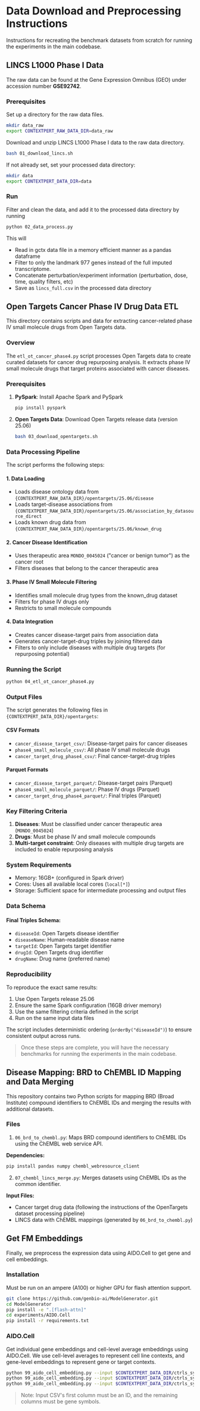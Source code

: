 # Data Download and Preprocessing Instructions

Instructions for recreating the benchmark datasets from scratch for running the experiments in the main codebase.

## LINCS L1000 Phase I Data
The raw data can be found at the Gene Expression Omnibus (GEO) under accession number **GSE92742**.

### Prerequisites
Set up a directory for the raw data files.
```bash
mkdir data_raw
export CONTEXTPERT_RAW_DATA_DIR=data_raw
```

Download and unzip LINCS L1000 Phase I data to the raw data directory.
```bash
bash 01_download_lincs.sh
```

If not already set, set your processed data directory:
```bash
mkdir data
export CONTEXTPERT_DATA_DIR=data
```

### Run

Filter and clean the data, and add it to the processed data directory by running
```bash
python 02_data_process.py
```
This will
- Read in gctx data file in a memory efficient manner as a pandas dataframe
- Filter to only the landmark 977 genes instead of the full imputed transcriptome.
- Concatenate perturbation/experiment information (perturbation, dose, time, quality filters, etc)
- Save as `lincs_full.csv` in the processed data directory

## Open Targets Cancer Phase IV Drug Data ETL

This directory contains scripts and data for extracting cancer-related phase IV small molecule drugs from Open Targets data.

### Overview

The `etl_ot_cancer_phase4.py` script processes Open Targets data to create curated datasets for cancer drug repurposing analysis. It extracts phase IV small molecule drugs that target proteins associated with cancer diseases.

### Prerequisites

1. **PySpark**: Install Apache Spark and PySpark
   ```bash
   pip install pyspark
   ```

2. **Open Targets Data**: Download Open Targets release data (version 25.06)
   ```bash
   bash 03_download_opentargets.sh
   ```

### Data Processing Pipeline

The script performs the following steps:

#### 1. Data Loading
- Loads disease ontology data from `{CONTEXTPERT_RAW_DATA_DIR}/opentargets/25.06/disease`
- Loads target-disease associations from `{CONTEXTPERT_RAW_DATA_DIR}/opentargets/25.06/association_by_datasource_direct`
- Loads known drug data from `{CONTEXTPERT_RAW_DATA_DIR}/opentargets/25.06/known_drug`

#### 2. Cancer Disease Identification
- Uses therapeutic area `MONDO_0045024` ("cancer or benign tumor") as the cancer root
- Filters diseases that belong to the cancer therapeutic area

#### 3. Phase IV Small Molecule Filtering
- Identifies small molecule drug types from the known_drug dataset
- Filters for phase IV drugs only
- Restricts to small molecule compounds

#### 4. Data Integration
- Creates cancer disease-target pairs from association data
- Generates cancer-target-drug triples by joining filtered data
- Filters to only include diseases with multiple drug targets (for repurposing potential)

### Running the Script

```bash
python 04_etl_ot_cancer_phase4.py
```

### Output Files

The script generates the following files in `{CONTEXTPERT_DATA_DIR}/opentargets`:

#### CSV Formats
- `cancer_disease_target_csv/`: Disease-target pairs for cancer diseases
- `phase4_small_molecule_csv/`: All phase IV small molecule drugs
- `cancer_target_drug_phase4_csv/`: Final cancer-target-drug triples

#### Parquet Formats
- `cancer_disease_target_parquet/`: Disease-target pairs (Parquet)
- `phase4_small_molecule_parquet/`: Phase IV drugs (Parquet)
- `cancer_target_drug_phase4_parquet/`: Final triples (Parquet)

### Key Filtering Criteria

1. **Diseases**: Must be classified under cancer therapeutic area (`MONDO_0045024`)
2. **Drugs**: Must be phase IV and small molecule compounds
3. **Multi-target constraint**: Only diseases with multiple drug targets are included to enable repurposing analysis

### System Requirements

- Memory: 16GB+ (configured in Spark driver)
- Cores: Uses all available local cores (`local[*]`)
- Storage: Sufficient space for intermediate processing and output files

### Data Schema

#### Final Triples Schema:
- `diseaseId`: Open Targets disease identifier
- `diseaseName`: Human-readable disease name
- `targetId`: Open Targets target identifier
- `drugId`: Open Targets drug identifier
- `drugName`: Drug name (preferred name)

### Reproducibility

To reproduce the exact same results:
1. Use Open Targets release 25.06
2. Ensure the same Spark configuration (16GB driver memory)
3. Use the same filtering criteria defined in the script
4. Run on the same input data files

The script includes deterministic ordering (`orderBy("diseaseId")`) to ensure consistent output across runs.

> Once these steps are complete, you will have the necessary benchmarks for running the experiments in the main codebase.

## Disease Mapping: BRD to ChEMBL ID Mapping and Data Merging

This repository contains two Python scripts for mapping BRD (Broad Institute) compound identifiers to ChEMBL IDs and merging the results with additional datasets.

### Files

1. `06_brd_to_chembl.py`: Maps BRD compound identifiers to ChEMBL IDs using the ChEMBL web service API.

**Dependencies:**
```bash
pip install pandas numpy chembl_webresource_client
```

2. `07_chembl_lincs_merge.py`: Merges datasets using ChEMBL IDs as the common identifier. 

**Input Files:**
- Cancer target drug data (following the instructions of the OpenTargets dataset processing pipeline)
- LINCS data with ChEMBL mappings (generated by `06_brd_to_chembl.py`)

## Get FM Embeddings

Finally, we preprocess the expression data using AIDO.Cell to get gene and cell embeddings.

### Installation
Must be run on an ampere (A100) or higher GPU for flash attention support.
```bash
git clone https://github.com/genbio-ai/ModelGenerator.git
cd ModelGenerator
pip install -e ".[flash-attn]"
cd experiments/AIDO.Cell
pip install -r requirements.txt
```

### AIDO.Cell

Get individual gene embeddings and cell-level average embeddings using AIDO.Cell.
We use cell-level averages to represent cell line contexts, and gene-level embeddings to represent gene or target contexts.

```bash
python 99_aido_cell_embedding.py --input $CONTEXTPERT_DATA_DIR/ctrls_symbols.csv --output_base $CONTEXTPERT_DATA_DIR/aido_cell_embeddings --model aido_cell_3m
python 99_aido_cell_embedding.py --input $CONTEXTPERT_DATA_DIR/ctrls_symbols.csv --output_base $CONTEXTPERT_DATA_DIR/aido_cell_embeddings --model aido_cell_10m
python 99_aido_cell_embedding.py --input $CONTEXTPERT_DATA_DIR/ctrls_symbols.csv --output_base $CONTEXTPERT_DATA_DIR/aido_cell_embeddings --model aido_cell_100m
```

> Note: Input CSV's first column must be an ID, and the remaining columns must be gene symbols.
